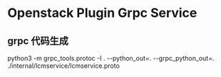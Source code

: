 # Openstack Plugin Grpc Service

## grpc 代码生成
python3 -m grpc_tools.protoc -I . --python_out=. --grpc_python_out=. ./internal/lcmservice/lcmservice.proto